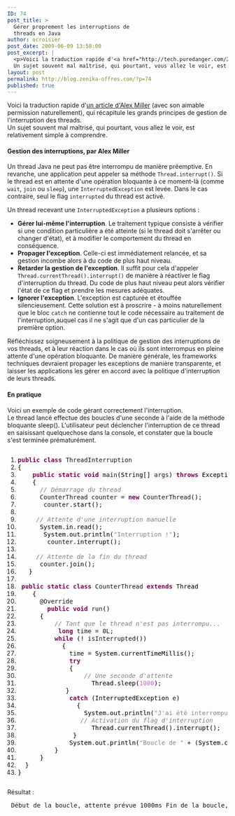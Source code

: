 ```yaml
---
ID: 74
post_title: >
  Gérer proprement les interruptions de
  threads en Java
author: ocroisier
post_date: 2009-06-09 13:58:00
post_excerpt: |
  <p>Voici la traduction rapide d'<a href="http://tech.puredanger.com/2009/06/08/interrupt-handling/">un article d'Alex Miller</a> (avec son aimable permission naturellement), qui récapitule les grands principes de gestion de l'interruption des threads.<br />
  Un sujet souvent mal maîtrisé, qui pourtant, vous allez le voir, est relativement simple à comprendre.</p>
layout: post
permalink: http://blog.zenika-offres.com/?p=74
published: true
---
```

<p>Voici la traduction rapide d'<a href="http://tech.puredanger.com/2009/06/08/interrupt-handling/">un article d'Alex Miller</a> (avec son aimable permission naturellement), qui récapitule les grands principes de gestion de l'interruption des threads.<br />
Un sujet souvent mal maîtrisé, qui pourtant, vous allez le voir, est relativement simple à comprendre.</p>
<!--more-->
<h4>Gestion des interruptions, par Alex Miller</h4> <p>Un thread Java ne peut pas être interrompu de manière préemptive. En revanche, une application peut appeler sa méthode <code>Thread.interrupt()</code>. Si le thread est en attente d'une opération bloquante à ce moment-là (comme <code>wait</code>, <code>join</code> ou <code>sleep</code>), une <code>InterruptedException</code> est levée. Dans le cas contraire, seul le flag <code>interrupted</code> du thread est activé.</p> <p>Un thread recevant une <code>InterruptedException</code> a plusieurs options&nbsp;:</p> <ul> <li><strong>Gérer lui-même l'interruption</strong>. Le traitement typique consiste à vérifier si une condition particulière a été atteinte (si le thread doit s'arrêter ou changer d'état), et à modifier le comportement du thread en conséquence.</li> <li><strong>Propager l'exception</strong>. Celle-ci est immédiatement relancée, et sa gestion incombe alors à du code de plus haut niveau.</li> <li><strong>Retarder la gestion de l'exception</strong>. Il suffit pour cela d'appeler <code>Thread.currentThread().interrupt()</code> de manière à réactiver le flag d'interruption du thread. Du code de plus haut niveau peut alors vérifier l'état de ce flag et prendre les mesures adéquates.</li> <li><strong>Ignorer l'exception</strong>. L'exception est capturée et étouffée silencieusement. Cette solution est à proscrire - à moins naturellement que le bloc <code>catch</code> ne contienne tout le code nécessaire au traitement de l'interruption,auquel cas il ne s'agit que d'un cas particulier de la première option.</li> </ul> <p>Réfléchissez soigneusement à la politique de gestion des interruptions de vos threads, et à leur réaction dans le cas où ils sont interrompus en pleine attente d'une opération bloquante. De manière générale, les frameworks techniques devraient propager les exceptions de manière transparente, et laisser les applications les gérer en accord avec la politique d'interruption de leurs threads.</p> <h4>En pratique</h4> <p>Voici un exemple de code gérant correctement l'interruption.<br />
Le thread lancé effectue des boucles d'une seconde à l'aide de la méthode bloquante sleep(). L'utilisateur peut déclencher l'interruption de ce thread en saisissant quelquechose dans la console, et constater que la boucle s'est terminée prématurément.</p> <pre class="java code java" style="font-family:inherit"><ol><li style="font-weight: normal;"><div style="font-family: monospace; font-weight: normal; font-style: normal; margin:0; padding:0; background:inherit;"><span style="color: #7F0055; font-weight: bold;">public</span> <span style="color: #7F0055; font-weight: bold;">class</span> ThreadInterruption</div></li><li style="font-weight: normal;"><div style="font-family: monospace; font-weight: normal; font-style: normal; margin:0; padding:0; background:inherit;"><span style="color: #000000;">&#123;</span></div></li><li style="font-weight: normal;"><div style="font-family: monospace; font-weight: normal; font-style: normal; margin:0; padding:0; background:inherit;">	<span style="color: #7F0055; font-weight: bold;">public</span> <span style="color: #7F0055; font-weight: bold;">static</span> <span style="color: #7F0055; font-weight: bold;">void</span> main<span style="color: #000000;">&#40;</span><span style="color: #000000;">String</span><span style="color: #000000;">&#91;</span><span style="color: #000000;">&#93;</span> args<span style="color: #000000;">&#41;</span> <span style="color: #7F0055; font-weight: bold;">throws</span> <span style="color: #000000;">Exception</span></div></li><li style="font-weight: normal;"><div style="font-family: monospace; font-weight: normal; font-style: normal; margin:0; padding:0; background:inherit;">	<span style="color: #000000;">&#123;</span></div></li><li style="font-weight: normal;"><div style="font-family: monospace; font-weight: normal; font-style: normal; margin:0; padding:0; background:inherit;">		<span style="color: #808080; font-style: italic;">// Démarrage du thread</span></div></li><li style="font-weight: normal;"><div style="font-family: monospace; font-weight: normal; font-style: normal; margin:0; padding:0; background:inherit;">		CounterThread counter = <span style="color: #7F0055; font-weight: bold;">new</span> CounterThread<span style="color: #000000;">&#40;</span><span style="color: #000000;">&#41;</span>;</div></li><li style="font-weight: normal;"><div style="font-family: monospace; font-weight: normal; font-style: normal; margin:0; padding:0; background:inherit;">		counter.<span style="color: #000000;">start</span><span style="color: #000000;">&#40;</span><span style="color: #000000;">&#41;</span>;</div></li><li style="font-weight: normal;"><div style="font-family: monospace; font-weight: normal; font-style: normal; margin:0; padding:0; background:inherit;">&nbsp;</div></li><li style="font-weight: normal;"><div style="font-family: monospace; font-weight: normal; font-style: normal; margin:0; padding:0; background:inherit;">		<span style="color: #808080; font-style: italic;">// Attente d'une interruption manuelle</span></div></li><li style="font-weight: normal;"><div style="font-family: monospace; font-weight: normal; font-style: normal; margin:0; padding:0; background:inherit;">		<span style="color: #000000;">System</span>.<span style="color: #000000;">in</span>.<span style="color: #000000;">read</span><span style="color: #000000;">&#40;</span><span style="color: #000000;">&#41;</span>;</div></li><li style="font-weight: normal;"><div style="font-family: monospace; font-weight: normal; font-style: normal; margin:0; padding:0; background:inherit;">		<span style="color: #000000;">System</span>.<span style="color: #000000;">out</span>.<span style="color: #000000;">println</span><span style="color: #000000;">&#40;</span><span style="color: #888888;">&quot;Interruption !&quot;</span><span style="color: #000000;">&#41;</span>;</div></li><li style="font-weight: normal;"><div style="font-family: monospace; font-weight: normal; font-style: normal; margin:0; padding:0; background:inherit;">		counter.<span style="color: #000000;">interrupt</span><span style="color: #000000;">&#40;</span><span style="color: #000000;">&#41;</span>;</div></li><li style="font-weight: normal;"><div style="font-family: monospace; font-weight: normal; font-style: normal; margin:0; padding:0; background:inherit;">&nbsp;</div></li><li style="font-weight: normal;"><div style="font-family: monospace; font-weight: normal; font-style: normal; margin:0; padding:0; background:inherit;">		<span style="color: #808080; font-style: italic;">// Attente de la fin du thread</span></div></li><li style="font-weight: normal;"><div style="font-family: monospace; font-weight: normal; font-style: normal; margin:0; padding:0; background:inherit;">		counter.<span style="color: #000000;">join</span><span style="color: #000000;">&#40;</span><span style="color: #000000;">&#41;</span>;</div></li><li style="font-weight: normal;"><div style="font-family: monospace; font-weight: normal; font-style: normal; margin:0; padding:0; background:inherit;">	<span style="color: #000000;">&#125;</span></div></li><li style="font-weight: normal;"><div style="font-family: monospace; font-weight: normal; font-style: normal; margin:0; padding:0; background:inherit;">&nbsp;</div></li><li style="font-weight: normal;"><div style="font-family: monospace; font-weight: normal; font-style: normal; margin:0; padding:0; background:inherit;">	<span style="color: #7F0055; font-weight: bold;">public</span> <span style="color: #7F0055; font-weight: bold;">static</span> <span style="color: #7F0055; font-weight: bold;">class</span> CounterThread <span style="color: #7F0055; font-weight: bold;">extends</span> <span style="color: #000000;">Thread</span></div></li><li style="font-weight: normal;"><div style="font-family: monospace; font-weight: normal; font-style: normal; margin:0; padding:0; background:inherit;">	<span style="color: #000000;">&#123;</span></div></li><li style="font-weight: normal;"><div style="font-family: monospace; font-weight: normal; font-style: normal; margin:0; padding:0; background:inherit;">		@Override</div></li><li style="font-weight: normal;"><div style="font-family: monospace; font-weight: normal; font-style: normal; margin:0; padding:0; background:inherit;">		<span style="color: #7F0055; font-weight: bold;">public</span> <span style="color: #7F0055; font-weight: bold;">void</span> run<span style="color: #000000;">&#40;</span><span style="color: #000000;">&#41;</span></div></li><li style="font-weight: normal;"><div style="font-family: monospace; font-weight: normal; font-style: normal; margin:0; padding:0; background:inherit;">		<span style="color: #000000;">&#123;</span></div></li><li style="font-weight: normal;"><div style="font-family: monospace; font-weight: normal; font-style: normal; margin:0; padding:0; background:inherit;">			<span style="color: #808080; font-style: italic;">// Tant que le thread n'est pas interrompu...</span></div></li><li style="font-weight: normal;"><div style="font-family: monospace; font-weight: normal; font-style: normal; margin:0; padding:0; background:inherit;">			<span style="color: #7F0055; font-weight: bold;">long</span> time = 0L;</div></li><li style="font-weight: normal;"><div style="font-family: monospace; font-weight: normal; font-style: normal; margin:0; padding:0; background:inherit;">			<span style="color: #7F0055;font-weight: bold;">while</span> <span style="color: #000000;">&#40;</span><span style="color: #000000;">!</span> isInterrupted<span style="color: #000000;">&#40;</span><span style="color: #000000;">&#41;</span><span style="color: #000000;">&#41;</span></div></li><li style="font-weight: normal;"><div style="font-family: monospace; font-weight: normal; font-style: normal; margin:0; padding:0; background:inherit;">			<span style="color: #000000;">&#123;</span></div></li><li style="font-weight: normal;"><div style="font-family: monospace; font-weight: normal; font-style: normal; margin:0; padding:0; background:inherit;">				time = <span style="color: #000000;">System</span>.<span style="color: #000000;">currentTimeMillis</span><span style="color: #000000;">&#40;</span><span style="color: #000000;
">&#41;</span>;</div></li><li style="font-weight: normal;"><div style="font-family: monospace; font-weight: normal; font-style: normal; margin:0; padding:0; background:inherit;">				<span style="color: #7F0055; font-weight: bold;">try</span></div></li><li style="font-weight: normal;"><div style="font-family: monospace; font-weight: normal; font-style: normal; margin:0; padding:0; background:inherit;">				<span style="color: #000000;">&#123;</span></div></li><li style="font-weight: normal;"><div style="font-family: monospace; font-weight: normal; font-style: normal; margin:0; padding:0; background:inherit;">					<span style="color: #808080; font-style: italic;">// Une seconde d'attente</span></div></li><li style="font-weight: normal;"><div style="font-family: monospace; font-weight: normal; font-style: normal; margin:0; padding:0; background:inherit;">					<span style="color: #000000;">Thread</span>.<span style="color: #000000;">sleep</span><span style="color: #000000;">&#40;</span><span style="color: #cc66cc;">1000</span><span style="color: #000000;">&#41;</span>;</div></li><li style="font-weight: normal;"><div style="font-family: monospace; font-weight: normal; font-style: normal; margin:0; padding:0; background:inherit;">				<span style="color: #000000;">&#125;</span></div></li><li style="font-weight: normal;"><div style="font-family: monospace; font-weight: normal; font-style: normal; margin:0; padding:0; background:inherit;">				<span style="color: #7F0055; font-weight: bold;">catch</span> <span style="color: #000000;">&#40;</span><span style="color: #000000;">InterruptedException</span> e<span style="color: #000000;">&#41;</span></div></li><li style="font-weight: normal;"><div style="font-family: monospace; font-weight: normal; font-style: normal; margin:0; padding:0; background:inherit;">				<span style="color: #000000;">&#123;</span></div></li><li style="font-weight: normal;"><div style="font-family: monospace; font-weight: normal; font-style: normal; margin:0; padding:0; background:inherit;">					<span style="color: #000000;">System</span>.<span style="color: #000000;">out</span>.<span style="color: #000000;">println</span><span style="color: #000000;">&#40;</span><span style="color: #888888;">&quot;J'ai été interrompu !&quot;</span><span style="color: #000000;">&#41;</span>;</div></li><li style="font-weight: normal;"><div style="font-family: monospace; font-weight: normal; font-style: normal; margin:0; padding:0; background:inherit;">					<span style="color: #808080; font-style: italic;">// Activation du flag d'interruption</span></div></li><li style="font-weight: normal;"><div style="font-family: monospace; font-weight: normal; font-style: normal; margin:0; padding:0; background:inherit;">					<span style="color: #000000;">Thread</span>.<span style="color: #000000;">currentThread</span><span style="color: #000000;">&#40;</span><span style="color: #000000;">&#41;</span>.<span style="color: #000000;">interrupt</span><span style="color: #000000;">&#40;</span><span style="color: #000000;">&#41;</span>;</div></li><li style="font-weight: normal;"><div style="font-family: monospace; font-weight: normal; font-style: normal; margin:0; padding:0; background:inherit;">				<span style="color: #000000;">&#125;</span></div></li><li style="font-weight: normal;"><div style="font-family: monospace; font-weight: normal; font-style: normal; margin:0; padding:0; background:inherit;">				<span style="color: #000000;">System</span>.<span style="color: #000000;">out</span>.<span style="color: #000000;">println</span><span style="color: #000000;">&#40;</span><span style="color: #888888;">&quot;Boucle de &quot;</span> + <span style="color: #000000;">&#40;</span><span style="color: #000000;">System</span>.<span style="color: #000000;">currentTimeMillis</span><span style="color: #000000;">&#40;</span><span style="color: #000000;">&#41;</span> - time<span style="color: #000000;">&#41;</span> + <span style="color: #888888;">&quot;ms&quot;</span><span style="color: #000000;">&#41;</span>;</div></li><li style="font-weight: normal;"><div style="font-family: monospace; font-weight: normal; font-style: normal; margin:0; padding:0; background:inherit;">			<span style="color: #000000;">&#125;</span></div></li><li style="font-weight: normal;"><div style="font-family: monospace; font-weight: normal; font-style: normal; margin:0; padding:0; background:inherit;">		<span style="color: #000000;">&#125;</span></div></li><li style="font-weight: normal;"><div style="font-family: monospace; font-weight: normal; font-style: normal; margin:0; padding:0; background:inherit;">	<span style="color: #000000;">&#125;</span></div></li><li style="font-weight: normal;"><div style="font-family: monospace; font-weight: normal; font-style: normal; margin:0; padding:0; background:inherit;"><span style="color: #000000;">&#125;</span></div></li></ol></pre> <p>Résultat&nbsp;:</p> <pre> Début de la boucle, attente prévue 1000ms Fin de la boucle, attente réelle 1000ms Début de la boucle, attente prévue 1000ms Fin de la boucle, attente réelle 1000ms Début de la boucle, attente prévue 1000ms Fin de la boucle, attente réelle 1000ms Début de la boucle, attente prévue 1000ms &lt;saisie dans la console&gt; Interruption ! J'ai été interrompu ! Fin de la boucle, attente réelle 479ms </pre>